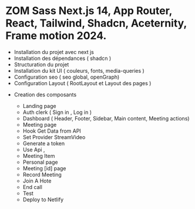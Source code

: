 # ZOM Sass Next.js 14, App Router, React, Tailwind, Shadcn, Aceternity, Frame motion 2024.

- Installation du projet avec next js
- Installation des dépendances ( shadcn )
- Structuration du projet
- Installation du kit UI ( couleurs, fonts, media-queries )
- Configuration seo ( seo global, openGraph)
- Configuration Layout ( RootLayout et Layout des pages )
+ Creation des composants

    - Landing page
    - Auth clerk (  Sign in , Log in )
    - Dashboard ( Header, Footer, Sidebar, Main content, Meeting actions)
    - Meeting page
    - Hook Get Data from API
    - Set Provider StreamVideo
    - Generate a token 
    - Use Api , 
    - Meeting Item
    - Personal page
    - Meeting [id] page
    - Record Meeting
    - Join A Hote
    - End call
    - Test
    - Deploy to Netlify

